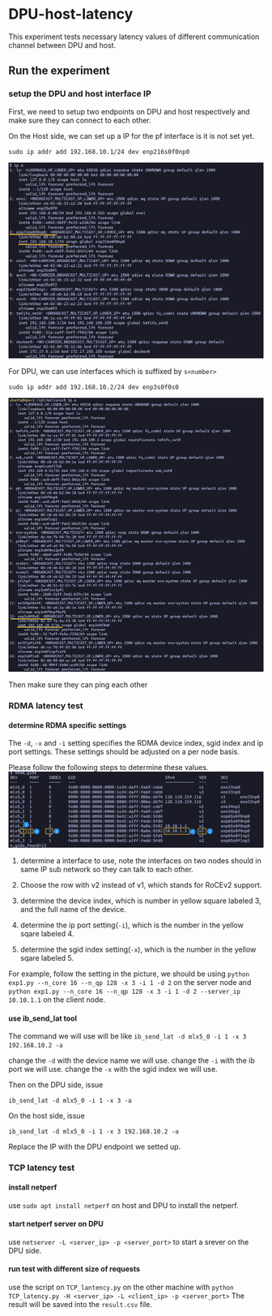 # DPU-host-latency

This experiment tests necessary latency values of different communication channel between DPU and host.

## Run the experiment

### setup the DPU and host interface IP

First, we need to setup two endpoints on DPU and host respectively and make sure they can connect to each other.

On the Host side, we can set up a IP for the pf interface is it is not set yet.

```
sudo ip addr add 192.168.10.1/24 dev enp216s0f0np0
```

![](../../docs/figures/host_setup.png)

For DPU, we can use interfaces which is suffixed by `s<number>`

```
sudo ip addr add 192.168.10.2/24 dev enp3s0f0s0
```

![](../../docs/figures/dpu-setup.png)

Then make sure they can ping each other 

### RDMA latency test


#### determine RDMA specific settings

The `-d`, `-x` and `-i` setting specifies the RDMA device index, sgid index and ip port settings. These settings should be adjusted on a per node basis.

Please follow the following steps to determine these values.
![](../../docs/figures/gid_instruction.png)

1. determine a interface to use, note the interfaces on two nodes should in same IP sub network so they can talk to each other.

2. Choose the row with v2 instead of v1, which stands for RoCEv2 support.

3. determine the device index, which is number in yellow square labeled 3, and the full name of the device.

4. determine the ip port setting(`-i`), which is the number in the yellow sqare labeled 4.

5. determine the sgid index setting(`-x`), which is the number in the yellow sqare labeled 5.

For example, follow the setting in the picture, we should be using `python exp1.py --n_core 16 --n_qp 128 -x 3 -i 1 -d 2` on the server node and `python exp1.py --n_core 16 --n_qp 128 -x 3 -i 1 -d 2 --server_ip 10.10.1.1` on the client node.

#### use ib\_send\_lat tool

The command we will use will be like `ib_send_lat -d mlx5_0 -i 1 -x 3 192.168.10.2 -a`

change the `-d` with the device name we will use.
change the `-i` with the ib port we will use.
change the `-x` with the sgid index we will use.

Then on the DPU side, issue

```
ib_send_lat -d mlx5_0 -i 1 -x 3 -a
```

On the host side, issue

```
ib_send_lat -d mlx5_0 -i 1 -x 3 192.168.10.2 -a
```

Replace the IP with the DPU endpoint we setted up.

### TCP latency test

#### install netperf

use `sudo apt install netperf` on host and DPU to install the netperf.

#### start netperf server on DPU

use `netserver -L <server_ip> -p <server_port>` to start a srever on the DPU side. 

#### run test with different size of requests

use the script on `TCP_lantency.py` on the other machine with `python TCP_latency.py -H <server_ip> -L <client_ip> -p <server_port>`
The result will be saved into the `result.csv` file.

